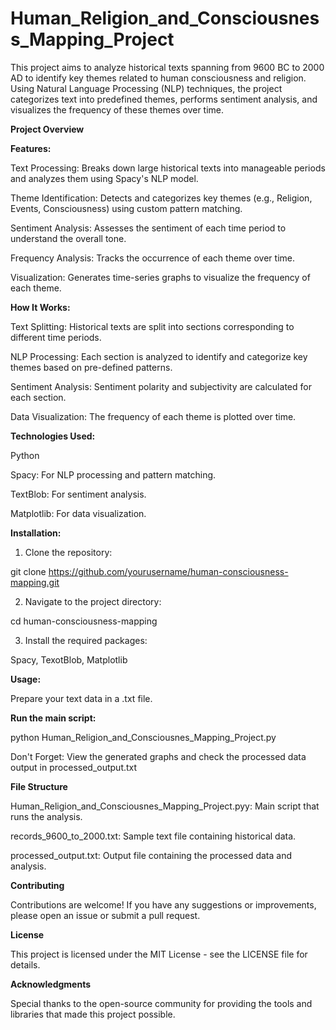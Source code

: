 # Human_Religion_and_Consciousness_Mapping_Project

This project aims to analyze historical texts spanning from 9600 BC to 2000 AD to identify key themes related to human consciousness and religion. Using Natural Language Processing (NLP) techniques, the project categorizes text into predefined themes, performs sentiment analysis, and visualizes the frequency of these themes over time.

**Project Overview**

**Features:**

Text Processing: Breaks down large historical texts into manageable periods and analyzes them using Spacy's NLP model.

Theme Identification: Detects and categorizes key themes (e.g., Religion, Events, Consciousness) using custom pattern matching.

Sentiment Analysis: Assesses the sentiment of each time period to understand the overall tone.

Frequency Analysis: Tracks the occurrence of each theme over time.

Visualization: Generates time-series graphs to visualize the frequency of each theme.

**How It Works:**

Text Splitting: Historical texts are split into sections corresponding to different time periods.

NLP Processing: Each section is analyzed to identify and categorize key themes based on pre-defined patterns.

Sentiment Analysis: Sentiment polarity and subjectivity are calculated for each section.

Data Visualization: The frequency of each theme is plotted over time.

**Technologies Used:**

Python

Spacy: For NLP processing and pattern matching.

TextBlob: For sentiment analysis.

Matplotlib: For data visualization.


**Installation:**

1) Clone the repository:

git clone https://github.com/yourusername/human-consciousness-mapping.git

2) Navigate to the project directory:

cd human-consciousness-mapping

3) Install the required packages:

Spacy, TexotBlob, Matplotlib

**Usage:**

Prepare your text data in a .txt file.

**Run the main script:**

python Human_Religion_and_Consciousnes_Mapping_Project.py

Don't Forget: View the generated graphs and check the processed data output in processed_output.txt

**File Structure**

Human_Religion_and_Consciousnes_Mapping_Project.pyy: Main script that runs the analysis.

records_9600_to_2000.txt: Sample text file containing historical data.

processed_output.txt: Output file containing the processed data and analysis.

**Contributing**

Contributions are welcome! If you have any suggestions or improvements, please open an issue or submit a pull request.

**License**

This project is licensed under the MIT License - see the LICENSE file for details.

**Acknowledgments**

Special thanks to the open-source community for providing the tools and libraries that made this project possible.
